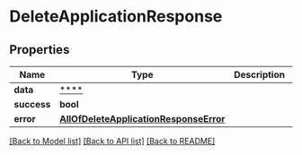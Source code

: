 # DeleteApplicationResponse

## Properties
Name | Type | Description | Notes
------------ | ------------- | ------------- | -------------
**data** | [****](.md) |  | [optional] 
**success** | **bool** |  | [optional] 
**error** | [**AllOfDeleteApplicationResponseError**](AllOfDeleteApplicationResponseError.md) |  | [optional] 

[[Back to Model list]](../../README.md#documentation-for-models) [[Back to API list]](../../README.md#documentation-for-api-endpoints) [[Back to README]](../../README.md)


